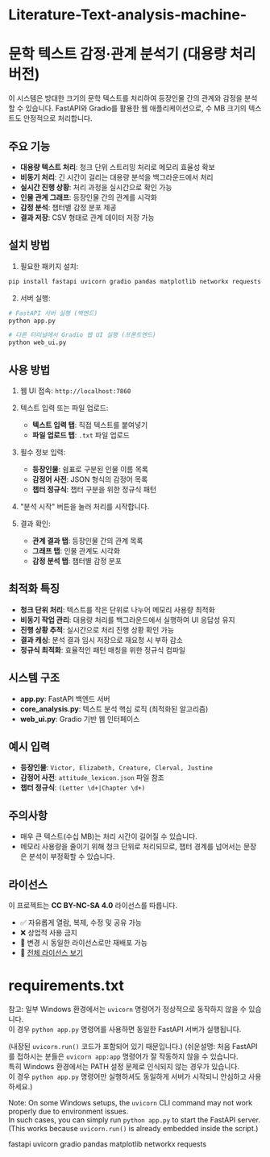 # Literature-Text-analysis-machine-

# 문학 텍스트 감정·관계 분석기 (대용량 처리 버전)

이 시스템은 방대한 크기의 문학 텍스트를 처리하여 등장인물 간의 관계와 감정을 분석할 수 있습니다. FastAPI와 Gradio를 활용한 웹 애플리케이션으로, 수 MB 크기의 텍스트도 안정적으로 처리합니다.

## 주요 기능

- **대용량 텍스트 처리**: 청크 단위 스트리밍 처리로 메모리 효율성 확보
- **비동기 처리**: 긴 시간이 걸리는 대용량 분석을 백그라운드에서 처리
- **실시간 진행 상황**: 처리 과정을 실시간으로 확인 가능
- **인물 관계 그래프**: 등장인물 간의 관계를 시각화
- **감정 분석**: 챕터별 감정 분포 제공
- **결과 저장**: CSV 형태로 관계 데이터 저장 가능

## 설치 방법

1. 필요한 패키지 설치:

```bash
pip install fastapi uvicorn gradio pandas matplotlib networkx requests
```

2. 서버 실행:

```bash
# FastAPI 서버 실행 (백엔드)
python app.py

# 다른 터미널에서 Gradio 웹 UI 실행 (프론트엔드)
python web_ui.py
```

## 사용 방법

1. 웹 UI 접속: `http://localhost:7860`

2. 텍스트 입력 또는 파일 업로드:
   - **텍스트 입력 탭**: 직접 텍스트를 붙여넣기
   - **파일 업로드 탭**: `.txt` 파일 업로드

3. 필수 정보 입력:
   - **등장인물**: 쉼표로 구분된 인물 이름 목록
   - **감정어 사전**: JSON 형식의 감정어 목록
   - **챕터 정규식**: 챕터 구분을 위한 정규식 패턴

4. "분석 시작" 버튼을 눌러 처리를 시작합니다.

5. 결과 확인:
   - **관계 결과 탭**: 등장인물 간의 관계 목록
   - **그래프 탭**: 인물 관계도 시각화
   - **감정 분석 탭**: 챕터별 감정 분포

## 최적화 특징

- **청크 단위 처리**: 텍스트를 작은 단위로 나누어 메모리 사용량 최적화
- **비동기 작업 관리**: 대용량 처리를 백그라운드에서 실행하여 UI 응답성 유지
- **진행 상황 추적**: 실시간으로 처리 진행 상황 확인 가능
- **결과 캐싱**: 분석 결과 임시 저장으로 재요청 시 부하 감소
- **정규식 최적화**: 효율적인 패턴 매칭을 위한 정규식 컴파일

## 시스템 구조

- **app.py**: FastAPI 백엔드 서버
- **core_analysis.py**: 텍스트 분석 핵심 로직 (최적화된 알고리즘)
- **web_ui.py**: Gradio 기반 웹 인터페이스

## 예시 입력

- **등장인물**: `Victor, Elizabeth, Creature, Clerval, Justine`
- **감정어 사전**: `attitude_lexicon.json` 파일 참조
- **챕터 정규식**: `(Letter \d+|Chapter \d+)`

## 주의사항

- 매우 큰 텍스트(수십 MB)는 처리 시간이 길어질 수 있습니다.
- 메모리 사용량을 줄이기 위해 청크 단위로 처리되므로, 챕터 경계를 넘어서는 문장은 분석이 부정확할 수 있습니다.






## 라이선스

이 프로젝트는 **CC BY-NC-SA 4.0** 라이선스를 따릅니다.

- ✅ 자유롭게 열람, 복제, 수정 및 공유 가능
- ❌ 상업적 사용 금지
- 🔁 변경 시 동일한 라이선스로만 재배포 가능
- 🔗 [전체 라이선스 보기](https://creativecommons.org/licenses/by-nc-sa/4.0/deed.ko)







# requirements.txt 




 참고: 일부 Windows 환경에서는 `uvicorn` 명령어가 정상적으로 동작하지 않을 수 있습니다.  
이 경우 `python app.py` 명령어를 사용하면 동일한 FastAPI 서버가 실행됩니다.  


(내장된 `uvicorn.run()` 코드가 포함되어 있기 때문입니다.)
(쉬운설명: 처음 FastAPI를 접하시는 분들은 `uvicorn app:app` 명령어가 잘 작동하지 않을 수 있습니다.  
특히 Windows 환경에서는 PATH 설정 문제로 인식되지 않는 경우가 있습니다.  
이 경우 `python app.py` 명령어만 실행하셔도 동일하게 서버가 시작되니 안심하고 사용하세요.)


 Note: On some Windows setups, the `uvicorn` CLI command may not work properly due to environment issues.  
In such cases, you can simply run `python app.py` to start the FastAPI server.  
(This works because `uvicorn.run()` is already embedded inside the script.)




fastapi
uvicorn
gradio
pandas
matplotlib
networkx
requests
